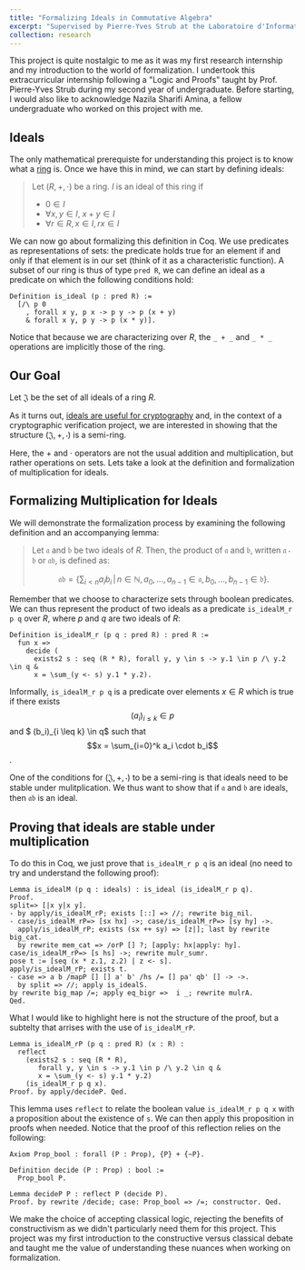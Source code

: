 ```yaml
---
title: "Formalizing Ideals in Commutative Algebra"
excerpt: "Supervised by Pierre-Yves Strub at the Laboratoire d'Informatique de l'Ecole Polytechnique (LIX)"
collection: research
---
```


This project is quite nostalgic to me as it was my first research internship and my introduction to the world of formalization. I undertook this extracurricular internship following a "Logic and Proofs" taught by Prof. Pierre-Yves Strub during my second year of undergraduate. Before starting, I would also like to acknowledge Nazila Sharifi Amina, a fellow undergraduate who worked on this project with me.

## Ideals

The only mathematical prerequiste for understanding this project is to know what a [ring](https://en.wikipedia.org/wiki/Ring_(mathematics)#Definition) is. Once we have this in mind, we can start by defining ideals:

>Let $(R, +, \cdot)$ be a ring. $I$ is an ideal of this ring if
>
>* $0 \in I$
>* $\forall x, y \in I$, $x + y \in I$
>* $\forall r \in R, x \in I, rx \in I$

We can now go about formalizing this definition in Coq. We use predicates as representations of sets: the predicate holds true for an element if and only if that element is in our set (think of it as a characteristic function). A subset of our ring is thus of type `pred R`, we can define an ideal as a predicate on which the following conditions hold:
```
Definition is_ideal (p : pred R) :=
  [/\ p 0
    , forall x y, p x -> p y -> p (x + y)
    & forall x y, p y -> p (x * y)].
```

Notice that because we are characterizing over $R$, the `_ + _` and `_ * _` operations are implicitly those of the ring.

## Our Goal

Let $\mathfrak{J}$ be the set of all ideals of a ring $R$.

As it turns out, [ideals are useful for cryptography](https://en.wikipedia.org/wiki/Ideal_lattice) and, in the context of a cryptographic verification project, we are interested in showing that the structure $(\mathfrak{J}, +, \cdot)$ is a semi-ring.

Here, the $+$ and $\cdot$ operators are not the usual addition and multiplication, but rather operations on sets. Lets take a look at the definition and formalization of multiplication for ideals.

## Formalizing Multiplication for Ideals

We will demonstrate the formalization process by examining the following definition and an accompanying lemma:

>Let $\mathfrak{a}$ and $\mathfrak{b}$ be two ideals of $R$. Then, the product of $\mathfrak{a}$ and $\mathfrak{b}$, written $\mathfrak{a} \cdot \mathfrak{b}$ or $\mathfrak{a} \mathfrak{b}$, is defined as:
>
>$$
>  \mathfrak{a} \mathfrak{b} = \left\{
>    \sum_{i < n} a_i b_i \,\middle|\,
>      n \in \mathbb{N},
>      a_0, \ldots, a_{n-1} \in \mathfrak{a},
>      b_0, \ldots, b_{n-1} \in \mathfrak{b}
>  \right\} .
>$$

Remember that we choose to characterize sets through boolean predicates. We can thus represent the product of two ideals as a predicate `is_idealM_r p q` over $R$, where $p$ and $q$ are two ideals of $R$:

```
Definition is_idealM_r (p q : pred R) : pred R :=
  fun x =>
    decide (
      exists2 s : seq (R * R), forall y, y \in s -> y.1 \in p /\ y.2 \in q &
      x = \sum_(y <- s) y.1 * y.2).
```

Informally, `is_idealM_r p q` is a predicate over elements $x \in R$ which is true if there exists $$(a_i)_{i \leq k} \in p$$ and $ (b_i)_{i \leq k} \in q$ such that $$x = \sum_{i=0}^k a_i \cdot b_i$$.

One of the conditions for $(\mathfrak{J}, +, \cdot)$ to be a semi-ring is that ideals need to be stable under mulitplication. We thus want to show that if $\mathfrak{a}$ and $\mathfrak{b}$ are ideals, then $\mathfrak{a}\mathfrak{b}$ is an ideal.

## Proving that ideals are stable under multiplication

To do this in Coq, we just prove that `is_idealM_r p q` is an ideal (no need to try and understand the following proof):

```
Lemma is_idealM (p q : ideals) : is_ideal (is_idealM_r p q).
Proof.
split=> [|x y|x y].
- by apply/is_idealM_rP; exists [::] => //; rewrite big_nil.
- case/is_idealM_rP=> [sx hx] ->; case/is_idealM_rP=> [sy hy] ->.
  apply/is_idealM_rP; exists (sx ++ sy) => [z|]; last by rewrite big_cat.
  by rewrite mem_cat => /orP [] ?; [apply: hx|apply: hy].
case/is_idealM_rP=> [s hs] ->; rewrite mulr_sumr.
pose t := [seq (x * z.1, z.2) | z <- s].
apply/is_idealM_rP; exists t.
- case => a b /mapP [] [] a' b' /hs /= [] pa' qb' [] -> ->.
  by split => //; apply is_idealS.
by rewrite big_map /=; apply eq_bigr =>  i _; rewrite mulrA.
Qed.
```

What I would like to highlight here is not the structure of the proof, but a subtelty that arrises with the use of `is_idealM_rP`.

```
Lemma is_idealM_rP (p q : pred R) (x : R) :
  reflect
    (exists2 s : seq (R * R),
       forall y, y \in s -> y.1 \in p /\ y.2 \in q &
       x = \sum_(y <- s) y.1 * y.2)
    (is_idealM_r p q x).
Proof. by apply/decideP. Qed.
```

This lemma uses `reflect` to relate the boolean value `is_idealM_r p q x` with a proposition about the existence of `s`. We can then apply this proposition in proofs when needed. Notice that the proof of this reflection relies on the following:

```
Axiom Prop_bool : forall (P : Prop), {P} + {~P}.

Definition decide (P : Prop) : bool :=
  Prop_bool P.

Lemma decideP P : reflect P (decide P).
Proof. by rewrite /decide; case: Prop_bool => /=; constructor. Qed.
```

We make the choice of accepting classical logic, rejecting the benefits of constructivism as we didn't particularly need them for this project. This project was my first introduction to the constructive versus classical debate and taught me the value of understanding these nuances when working on formalization.


